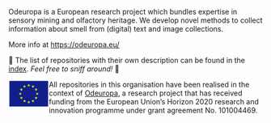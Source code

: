 Odeuropa is a European research project which bundles expertise in sensory mining and olfactory heritage. We develop novel methods to collect information about smell from (digital) text and image collections.

More info at https://odeuropa.eu/

📃 The list of repositories with their own description can be found in the [index](https://github.com/Odeuropa/.github/blob/main/profile/INDEX.md).
*Feel free to sniff around!* 👃


<img src="https://github.com/Odeuropa/.github/raw/main/profile/eu-logo.png" width="80" height="54" align="left" alt="EU logo" />

All repositories in this organisation have been realised in the context of [Odeuropa](https://odeuropa.eu/), a research project that has received funding from the European Union’s Horizon 2020 research and innovation programme under grant agreement No. 101004469.
